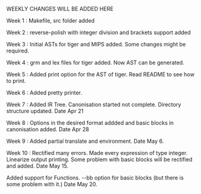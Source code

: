 WEEKLY CHANGES WILL BE ADDED HERE

Week 1 : Makefile, src folder added

Week 2 : reverse-polish with integer division and brackets support added

Week 3 : Initial ASTs for tiger and MIPS added. Some changes might be required.  

Week 4 : grm and lex files for tiger added. Now AST can be generated.  

Week 5 : Added print option for the AST of tiger. Read README to see how to print.

Week 6 : Added pretty printer. 

Week 7 : Added IR Tree. Canonisation started not complete. Directory structure updated. 
Date Apr 21

Week 8 : Options in the desired format addded and basic blocks in canonisation added. Date Apr 28

Week 9 : Added partial translate and environment. Date May 6.

Week 10 : Rectified many errors. Made every expression of type integer. Linearize output printing. Some problem with basic blocks will be rectified and added. Date May 15.

Added support for Functions. --bb option for basic blocks (but there is some problem with it.) Date May 20.